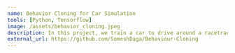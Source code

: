 ```yaml
---
name: Behavior Cloning for Car Simulation
tools: [Python, Tensorflow]
image: /assets/behavior_cloning.jpeg
description: In this project, we train a car to drive around a racetrack using Behavior Cloning. Convolutional Neural Networks (CNNs) are trained with augmented simulator image frames and expert data obtained through human drivers
external_url: https://github.com/SomeshDaga/Behaviour-Cloning
---
```

